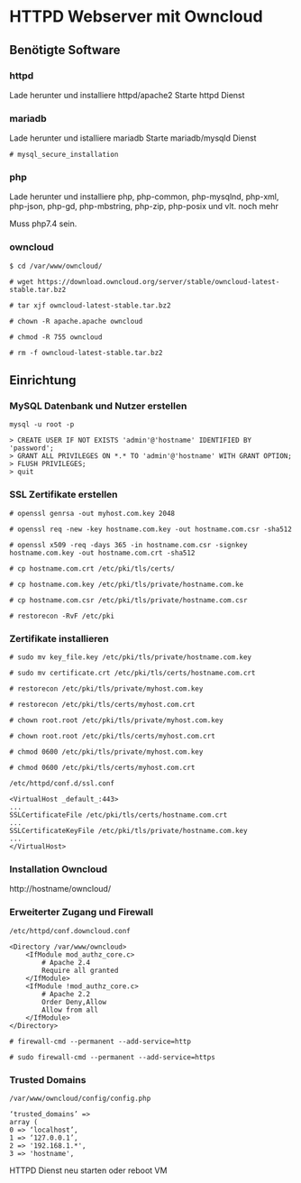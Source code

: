 # HTTPD Webserver mit Owncloud

## Benötigte Software

### httpd

Lade herunter und installiere httpd/apache2
Starte httpd Dienst

### mariadb

Lade herunter und istalliere mariadb
Starte mariadb/mysqld Dienst

`# mysql_secure_installation`

### php

Lade herunter und installiere php, php-common, php-mysqlnd, php-xml, php-json, php-gd, php-mbstring, php-zip, php-posix und vlt. noch mehr

Muss php7.4 sein.

### owncloud

`$ cd /var/www/owncloud/`

`# wget https://download.owncloud.org/server/stable/owncloud-latest-stable.tar.bz2`

`# tar xjf owncloud-latest-stable.tar.bz2`

`# chown -R apache.apache owncloud`

`# chmod -R 755 owncloud` 

`# rm -f owncloud-latest-stable.tar.bz2` 

## Einrichtung

### MySQL Datenbank und Nutzer erstellen

`mysql -u root -p`
```
> CREATE USER IF NOT EXISTS 'admin'@'hostname' IDENTIFIED BY 'password';
> GRANT ALL PRIVILEGES ON *.* TO 'admin'@'hostname' WITH GRANT OPTION;
> FLUSH PRIVILEGES;
> quit
```

### SSL Zertifikate erstellen

`# openssl genrsa -out myhost.com.key 2048`

`# openssl req -new -key hostname.com.key -out hostname.com.csr -sha512` 

`# openssl x509 -req -days 365 -in hostname.com.csr -signkey hostname.com.key -out hostname.com.crt -sha512` 

`# cp hostname.com.crt /etc/pki/tls/certs/` 

`# cp hostname.com.key /etc/pki/tls/private/hostname.com.ke`

`# cp hostname.com.csr /etc/pki/tls/private/hostname.com.csr`

`# restorecon -RvF /etc/pki` 


### Zertifikate installieren

`# sudo mv key_file.key /etc/pki/tls/private/hostname.com.key`

`# sudo mv certificate.crt /etc/pki/tls/certs/hostname.com.crt` 

`# restorecon /etc/pki/tls/private/myhost.com.key` 

`# restorecon /etc/pki/tls/certs/myhost.com.crt`

`# chown root.root /etc/pki/tls/private/myhost.com.key` 

`# chown root.root /etc/pki/tls/certs/myhost.com.crt`

`# chmod 0600 /etc/pki/tls/private/myhost.com.key`

`# chmod 0600 /etc/pki/tls/certs/myhost.com.crt` 

`/etc/httpd/conf.d/ssl.conf`
```
<VirtualHost _default_:443>
...
SSLCertificateFile /etc/pki/tls/certs/hostname.com.crt
...
SSLCertificateKeyFile /etc/pki/tls/private/hostname.com.key
...
</VirtualHost>
```

### Installation Owncloud

http://hostname/owncloud/

### Erweiterter Zugang und Firewall

`/etc/httpd/conf.downcloud.conf`
```
<Directory /var/www/owncloud>
    <IfModule mod_authz_core.c>
        # Apache 2.4
        Require all granted
    </IfModule>
    <IfModule !mod_authz_core.c>
        # Apache 2.2
        Order Deny,Allow
        Allow from all
    </IfModule>
</Directory>
```

`# firewall-cmd --permanent --add-service=http`

`# sudo firewall-cmd --permanent --add-service=https`

### Trusted Domains

`/var/www/owncloud/config/config.php`
```
‘trusted_domains’ =>
array (
0 => ‘localhost’,
1 => ‘127.0.0.1’,
2 => '192.168.1.*',
3 => 'hostname',
```

HTTPD Dienst neu starten oder reboot VM

